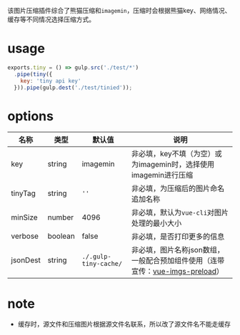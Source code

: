 该图片压缩插件综合了熊猫压缩和`imagemin`，压缩时会根据熊猫key、网络情况、缓存等不同情况选择压缩方式。

# usage

```js
exports.tiny = () => gulp.src('./test/*')
  .pipe(tiny({
    key: 'tiny api key'
  })).pipe(gulp.dest('./test/tinied'));
```

# options

| 名称     | 类型    | 默认值                | 说明                                                         |
| -------- | ------- | --------------------- | ------------------------------------------------------------ |
| key      | string  | imagemin              | 非必填，key不填（为空）或为imagemin时，选择使用imagemin进行压缩 |
| tinyTag  | string  | `''`                  | 非必填，为压缩后的图片命名追加名称                           |
| minSize  | number  | 4096                  | 非必填，默认为`vue-cli`对图片处理的最小大小                  |
| verbose  | boolean | false                 | 非必填，是否打印更多的信息                                   |
| jsonDest | string  | `./.gulp-tiny-cache/` | 非必填，图片名称json数组，一般配合预加组件使用（连带宣传：[vue-imgs-preload](https://github.com/lvjiaxuan/vue-imgs-preload)） |

# note

- 缓存时，源文件和压缩图片根据源文件名联系，所以改了源文件名不能走缓存